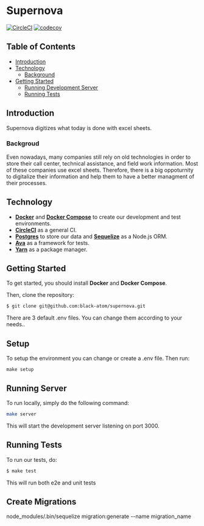 # Supernova
[![CircleCI](https://circleci.com/gh/black-atom/supernova.svg?style=svg)](https://circleci.com/gh/black-atom/supernova)
[![codecov](https://codecov.io/gh/black-atom/supernova/branch/master/graph/badge.svg)](https://codecov.io/gh/black-atom/supernova)

## Table of Contents
- [Introduction](#introduction)
- [Technology](#technology)
  - [Background](#backgroud)
- [Getting Started](#getting-started)
  - [Running Development Server](#running-development-server)
  - [Running Tests](#running-tests)

## Introduction
Supernova digitizes what today is done with excel sheets.

### Backgroud
Even nowadays, many companies still rely on old technologies in order to store their call center, technical assistance, and field work information. Most of these companies use excel sheets. Therefore, there is a big oppoturnity to digitalize their information and help them to have a better managment of their processes.

## Technology
- **[Docker](https://docs.docker.com)** and **[Docker Compose](https://docs.docker.com/compose/)** to create our development and test environments.
- **[CircleCI](https://circleci.com)** as a general CI.
- **[Postgres](https://www.postgresql.org)** to store our data and **[Sequelize](http://docs.sequelizejs.com)** as a Node.js ORM.
- **[Ava](https://github.com/avajs/ava)** as a framework for tests.
- **[Yarn](https://yarnpkg.com/en/)** as a package manager.

## Getting Started
To get started, you should install **Docker** and **Docker Compose**.

Then, clone the repository:
```sh
$ git clone git@github.com:black-atom/supernova.git
```

There are 3 default .env files. You can change them according to your needs..

## Setup
To setup the environment you can change or create a .env file. Then run:
```
make setup
```

## Running Server
To run locally, simply do the following command:
```sh
make server
```
This will start the development server listening on port 3000.

## Running Tests
To run our tests, do:
```sh
$ make test
```
This will run both e2e and unit tests

## Create Migrations
node_modules/.bin/sequelize migration:generate --name migration_name



